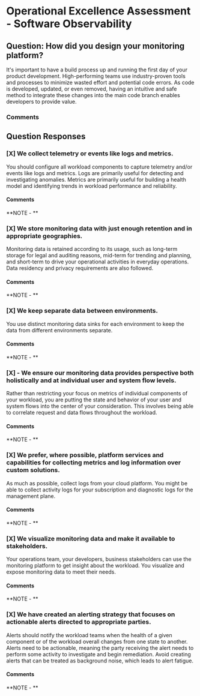 # Operational Excellence Assessment - Software Observability
## Question: How did you design your monitoring platform?

It's important to have a build process up and running the first day of your product development. High-performing teams use industry-proven tools and processes to minimize wasted effort and potential code errors. As code is developed, updated, or even removed, having an intuitive and safe method to integrate these changes into the main code branch enables developers to provide value.


### Comments


## Question Responses

### [X] **We collect telemetry or events like logs and metrics.**
You should configure all workload components to capture telemetry and/or events like logs and metrics. Logs are primarily useful for detecting and investigating anomalies. Metrics are primarily useful for building a health model and identifying trends in workload performance and reliability.
#### Comments


**NOTE - **


### [X] **We store monitoring data with just enough retention and in appropriate geographies.**
Monitoring data is retained according to its usage, such as long-term storage for legal and auditing reasons, mid-term for trending and planning, and short-term to drive your operational activities in everyday operations. Data residency and privacy requirements are also followed.
#### Comments


**NOTE - **

### [X] **We keep separate data between environments.**
You use distinct monitoring data sinks for each environment to keep the data from different environments separate.
#### Comments


**NOTE - **

### [X] - **We ensure our monitoring data provides perspective both holistically and at individual user and system flow levels.**
Rather than restricting your focus on metrics of individual components of your workload, you are putting the state and behavior of your user and system flows into the center of your consideration. This involves being able to correlate request and data flows throughout the workload.
#### Comments


**NOTE - **

### [X] **We prefer, where possible, platform services and capabilities for collecting metrics and log information over custom solutions.**
As much as possible, collect logs from your cloud platform. You might be able to collect activity logs for your subscription and diagnostic logs for the management plane.
#### Comments


**NOTE - **

### [X] **We visualize monitoring data and make it available to stakeholders.**
Your operations team, your developers, business stakeholders can use the monitoring platform to get insight about the workload. You visualize and expose monitoring data to meet their needs.
#### Comments


**NOTE - **

### [X] **We have created an alerting strategy that focuses on actionable alerts directed to appropriate parties.**
Alerts should notify the workload teams when the health of a given component or of the workload overall changes from one state to another. Alerts need to be actionable, meaning the party receiving the alert needs to perform some activity to investigate and begin remediation. Avoid creating alerts that can be treated as background noise, which leads to alert fatigue.
#### Comments


**NOTE - **


